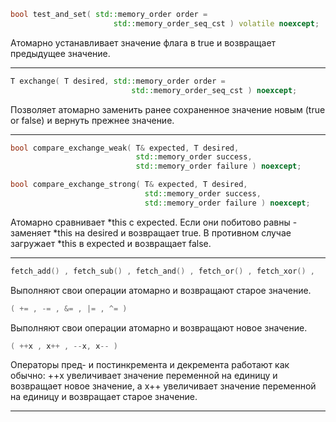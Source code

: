 
```C++
bool test_and_set( std::memory_order order =
                       std::memory_order_seq_cst ) volatile noexcept;
```

Атомарно устанавливает значение флага в true и возвращает предыдущее значение.

***
```C++
T exchange( T desired, std::memory_order order =
                           std::memory_order_seq_cst ) noexcept;
```

Позволяет атомарно заменить ранее сохраненное значение новым (true or false) и вернуть прежнее значение.

***
```C++
bool compare_exchange_weak( T& expected, T desired,
                            std::memory_order success,
                            std::memory_order failure ) noexcept;

bool compare_exchange_strong( T& expected, T desired,
                              std::memory_order success,
                              std::memory_order failure ) noexcept;
```
Атомарно сравнивает *this с expected. Если они побитово равны - заменяет *this на desired и возвращает true. В противном случае загружает *this в expected и возвращает false.

***
```C++
fetch_add() , fetch_sub() , fetch_and() , fetch_or() , fetch_xor() ,
```
Выполняют свои операции атомарно и возвращают старое значение.
```C++
( += , -= , &= , |= , ^= ) 
```
Выполняют свои операции атомарно и возвращают новое значение.
```C++
( ++x , x++ , --x, x-- )
```
Операторы пред- и постинкремента и декремента работают как обычно: ++x увеличивает значение переменной на единицу и возвращает новое значение, а x++ увеличивает значение переменной на единицу и возвращает старое значение.

***